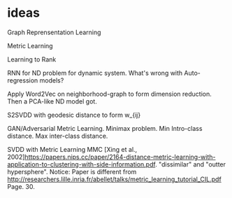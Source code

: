 # ideas
 Graph Reprensentation Learning
 
 Metric Learning
 
 Learning to Rank
 
 RNN for ND problem for dynamic system. What's wrong with Auto-regression models?
 
 Apply Word2Vec on neighborhood-graph to form dimension reduction. Then a PCA-like ND model got.
 
 S2SVDD with geodesic distance to form w_{ij}
 
 GAN/Adversarial Metric Learning. Minimax problem. Min Intro-class distance. Max inter-class distance.
 
 SVDD with Metric Learning MMC [Xing et al., 2002]https://papers.nips.cc/paper/2164-distance-metric-learning-with-application-to-clustering-with-side-information.pdf. "dissimilar" and "outter hypersphere". Notice: Paper is different from http://researchers.lille.inria.fr/abellet/talks/metric_learning_tutorial_CIL.pdf Page. 30.
 
